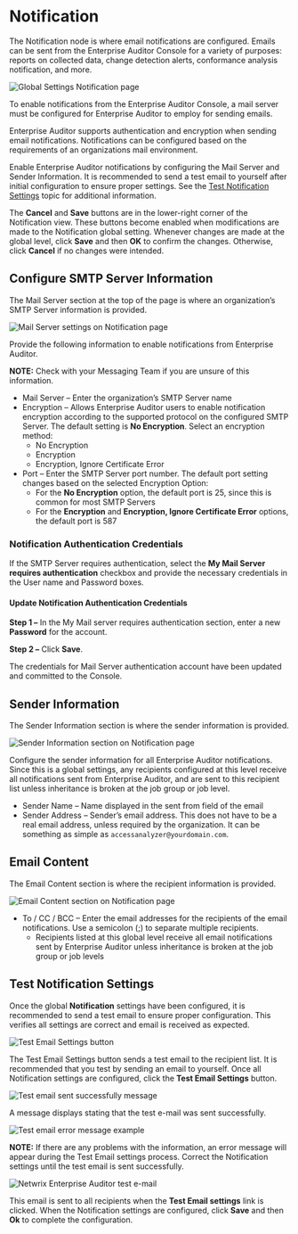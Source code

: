 # Notification

The Notification node is where email notifications are configured. Emails can be sent from the
Enterprise Auditor Console for a variety of purposes: reports on collected data, change detection
alerts, conformance analysis notification, and more.

![Global Settings Notification page](/img/product_docs/accessanalyzer/11.6/accessanalyzer/admin/settings/notification.webp)

To enable notifications from the Enterprise Auditor Console, a mail server must be configured for
Enterprise Auditor to employ for sending emails.

Enterprise Auditor supports authentication and encryption when sending email notifications.
Notifications can be configured based on the requirements of an organizations mail environment.

Enable Enterprise Auditor notifications by configuring the Mail Server and Sender Information. It is
recommended to send a test email to yourself after initial configuration to ensure proper settings.
See the [Test Notification Settings](#test-notification-settings) topic for additional information.

The **Cancel** and **Save** buttons are in the lower-right corner of the Notification view. These
buttons become enabled when modifications are made to the Notification global setting. Whenever
changes are made at the global level, click **Save** and then **OK** to confirm the changes.
Otherwise, click **Cancel** if no changes were intended.

## Configure SMTP Server Information

The Mail Server section at the top of the page is where an organization’s SMTP Server information is
provided.

![Mail Server settings on Notification page](/img/product_docs/accessanalyzer/11.6/accessanalyzer/admin/settings/server.webp)

Provide the following information to enable notifications from Enterprise Auditor.

**NOTE:** Check with your Messaging Team if you are unsure of this information.

- Mail Server – Enter the organization’s SMTP Server name
- Encryption – Allows Enterprise Auditor users to enable notification encryption according to the
  supported protocol on the configured SMTP Server. The default setting is **No Encryption**. Select
  an encryption method:
    - No Encryption
    - Encryption
    - Encryption, Ignore Certificate Error
- Port – Enter the SMTP Server port number. The default port setting changes based on the selected
  Encryption Option:
    - For the **No Encryption** option, the default port is 25, since this is common for most SMTP
      Servers
    - For the **Encryption** and **Encryption, Ignore Certificate Error** options, the default port
      is 587

### Notification Authentication Credentials

If the SMTP Server requires authentication, select the **My Mail Server requires authentication**
checkbox and provide the necessary credentials in the User name and Password boxes.

#### Update Notification Authentication Credentials

**Step 1 –** In the My Mail server requires authentication section, enter a new **Password** for the
account.

**Step 2 –** Click **Save**.

The credentials for Mail Server authentication account have been updated and committed to the
Console.

## Sender Information

The Sender Information section is where the sender information is provided.

![Sender Information section on Notification page](/img/product_docs/accessanalyzer/11.6/accessanalyzer/admin/settings/senderinformation.webp)

Configure the sender information for all Enterprise Auditor notifications. Since this is a global
settings, any recipients configured at this level receive all notifications sent from Enterprise
Auditor, and are sent to this recipient list unless inheritance is broken at the job group or job
level.

- Sender Name – Name displayed in the sent from field of the email
- Sender Address – Sender’s email address. This does not have to be a real email address, unless
  required by the organization. It can be something as simple as `accessanalyzer@yourdomain.com`.

## Email Content

The Email Content section is where the recipient information is provided.

![Email Content section on Notification page](/img/product_docs/accessanalyzer/11.6/accessanalyzer/admin/settings/emailcontent.webp)

- To / CC / BCC – Enter the email addresses for the recipients of the email notifications. Use a
  semicolon (;) to separate multiple recipients.
    - Recipients listed at this global level receive all email notifications sent by Enterprise
      Auditor unless inheritance is broken at the job group or job levels

## Test Notification Settings

Once the global **Notification** settings have been configured, it is recommended to send a test
email to ensure proper configuration. This verifies all settings are correct and email is received
as expected.

![Test Email Settings button](/img/product_docs/accessanalyzer/11.6/accessanalyzer/admin/settings/test.webp)

The Test Email Settings button sends a test email to the recipient list. It is recommended that you
test by sending an email to yourself. Once all Notification settings are configured, click the
**Test Email Settings** button.

![Test email sent successfully message](/img/product_docs/accessanalyzer/11.6/accessanalyzer/admin/settings/testsuccess.webp)

A message displays stating that the test e-mail was sent successfully.

![Test email error message example](/img/product_docs/accessanalyzer/11.6/accessanalyzer/admin/settings/testerror.webp)

**NOTE:** If there are any problems with the information, an error message will appear during the
Test Email settings process. Correct the Notification settings until the test email is sent
successfully.

![Netwrix Enterprise Auditor test e-mail](/img/product_docs/accessanalyzer/11.6/accessanalyzer/admin/settings/testemail.webp)

This email is sent to all recipients when the **Test Email settings** link is clicked. When the
Notification settings are configured, click **Save** and then **Ok** to complete the configuration.
